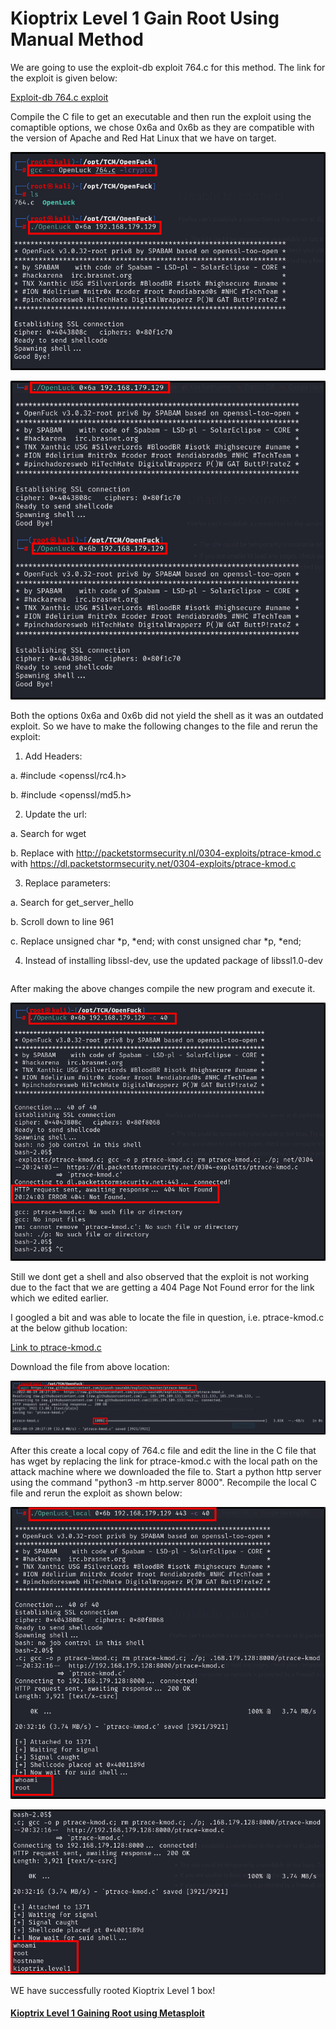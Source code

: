 # Kioptrix Level 1 Gain Root Using Manual Method


We are going to use the exploit-db exploit 764.c for this method. The link for the exploit is given below:

[Exploit-db 764.c exploit](https://www.exploit-db.com/exploits/764)

Compile the C file to get an executable and then run the exploit using the comaptible options, we chose 0x6a and 0x6b as they are compatible with the version of Apache and Red Hat Linux that we have on target.

![Image](https://github.com/vandanarach/TCM-Courses/raw/main/docs/PracticalEthicalHacking/images/16.png)

![Image](https://github.com/vandanarach/TCM-Courses/raw/main/docs/PracticalEthicalHacking/images/17.png)

Both the options 0x6a and 0x6b did not yield the shell as it was an outdated exploit. So we have to make the following changes to the file and rerun the exploit:

1. Add Headers:

a. #include <openssl/rc4.h>

b. #include <openssl/md5.h>

2. Update the url:

a. Search for wget

b. Replace with http://packetstormsecurity.nl/0304-exploits/ptrace-kmod.c with https://dl.packetstormsecurity.net/0304-exploits/ptrace-kmod.c

3. Replace parameters:

a. Search for get_server_hello

b. Scroll down to line 961

c. Replace unsigned char *p, *end; with const unsigned char *p, *end;

4. Instead of installing libssl-dev, use the updated package of libssl1.0-dev

``` apt-get install libssl1.0-dev 
```

After making the above changes compile the new program and execute it.

![Image](https://github.com/vandanarach/TCM-Courses/raw/main/docs/PracticalEthicalHacking/images/18.png)

Still we dont get a shell and also observed that the exploit is not working due to the fact that we are getting a 404 Page Not Found error for the link which we edited earlier.

I googled a bit and was able to locate the file in question, i.e. ptrace-kmod.c at the below github location:

[Link to ptrace-kmod.c](https://raw.githubusercontent.com/piyush-saurabh/exploits/master/ptrace-kmod.c)

Download the file from above location:

![Image](https://github.com/vandanarach/TCM-Courses/raw/main/docs/PracticalEthicalHacking/images/19.png)

After this create a local copy of 764.c file and edit the line in the C file that has wget by replacing the link for ptrace-kmod.c with the local path on the attack machine where we downloaded the file to. Start a python http server using the command "python3 -m http.server 8000". Recompile the local C file and rerun the exploit as shown below:

![Image](https://github.com/vandanarach/TCM-Courses/raw/main/docs/PracticalEthicalHacking/images/20.png)

![Image](https://github.com/vandanarach/TCM-Courses/raw/main/docs/PracticalEthicalHacking/images/21.png)


WE have successfully rooted Kioptrix Level 1 box!




#### <i class="fa-solid fa-circle-arrow-left"></i> [Kioptrix Level 1 Gaining Root using Metasploit](https://vandanarach.github.io/TCM-Courses/PracticalEthicalHacking/KioptrixGainRootMetasploit.html)
####  <i class="fa-solid fa-circle-arrow-right"></i> 

